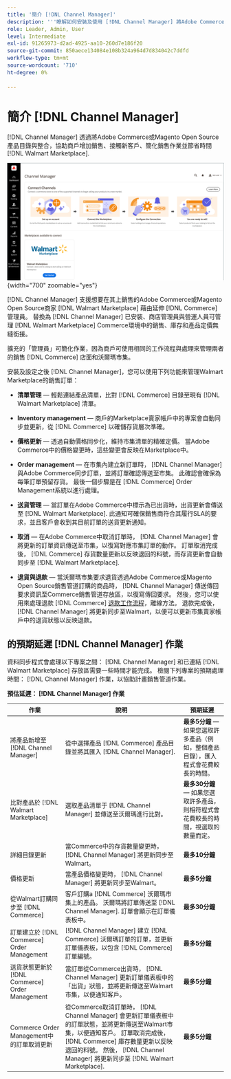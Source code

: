 ```yaml
---
title: '簡介 [!DNL Channel Manager]'
description: '''瞭解如何安裝及使用 [!DNL Channel Manager] 將Adobe Commerce和Magento Open Source商店與沃爾瑪市集整合，建立銷售管道，從商務管理員處無縫管理市集清單、定價、存貨和銷售。'
role: Leader, Admin, User
level: Intermediate
exl-id: 91265973-d2ad-4925-aa10-260d7e186f20
source-git-commit: 850aece134084e108b324a964d7d834042c7ddfd
workflow-type: tm+mt
source-wordcount: '710'
ht-degree: 0%

---
```



# 簡介 [!DNL Channel Manager]

[!DNL Channel Manager] 透過將Adobe Commerce或Magento Open Source產品目錄與整合，協助商戶增加銷售、接觸新客戶、簡化銷售作業並節省時間 [!DNL Walmart Marketplace].

![[!DNL Channel Manager] 擴充功能管理檢視](assets/channel-manager-home.png){width="700" zoomable="yes"}

[!DNL Channel Manager] 支援想要在其上銷售的Adobe Commerce或Magento Open Source商家 [!DNL Walmart Marketplace] 藉由延伸 [!DNL Commerce] 管理員。 替換為 [!DNL Channel Manager] 已安裝、商店管理員與營運人員可管理 [!DNL Walmart Marketplace] Commerce環境中的銷售、庫存和產品定價無縫銜接。

擴充的「管理員」可簡化作業，因為商戶可使用相同的工作流程與處理來管理兩者的銷售 [!DNL Commerce] 店面和沃爾瑪市集。

安裝及設定之後 [!DNL Channel Manager]，您可以使用下列功能來管理Walmart Marketplace的銷售訂單：

* **清單管理** — 輕鬆連結產品清單，比對 [!DNL Commerce] 目錄至現有 [!DNL Walmart Marketplace] 清單。

* **Inventory management** — 商戶的Marketplace賣家帳戶中的專案會自動同步並更新，從 [!DNL Commerce] 以確儲存貨層次準確。

* **價格更新** — 透過自動價格同步化，維持市集清單的精確定價。 當Adobe Commerce中的價格變更時，這些變更會反映在Marketplace中。

* **Order management** — 在市集內建立新訂單時， [!DNL Channel Manager] 與Adobe Commerce同步訂單，並將訂單確認傳送至市集。 此確認會確保為每筆訂單預留存貨。 最後一個步驟是在 [!DNL Commerce] Order Management系統以進行處理。

* **送貨管理** — 當訂單在Adobe Commerce中標示為已出貨時，出貨更新會傳送至 [!DNL Walmart Marketplace]. 此通知可確保銷售商符合其履行SLA的要求，並且客戶會收到其目前訂單的送貨更新通知。

* **取消** — 在Adobe Commerce中取消訂單時， [!DNL Channel Manager] 會將更新的訂單資訊傳送至市集，以復寫對應市集訂單的動作。 訂單取消完成後， [!DNL Commerce] 存貨數量更新以反映退回的料號，而存貨更新會自動同步至 [!DNL Walmart Marketplace].

* **退貨與退款** — 當沃爾瑪市集要求退貨透過Adobe Commerce或Magento Open Source銷售管道訂購的商品時， [!DNL Channel Manager] 傳送傳回要求資訊至Commerce銷售管道存放區，以復寫傳回要求。 然後，您可以使用來處理退款 [!DNL Commerce] [退款工作流程](https://experienceleague.adobe.com/docs/commerce-admin/stores-sales/order-management/credit-memos/credit-memos.html#refund-workflow)，離線方法。 退款完成後， [!DNL Channel Manager] 將更新同步至Walmart，以便可以更新市集賣家帳戶中的退貨狀態以反映退款。

## 的預期延遲 [!DNL Channel Manager] 作業

資料同步程式會處理以下專案之間： [!DNL Channel Manager] 和已連結 [!DNL Walmart Marketplace] 存放區需要一些時間才能完成。 檢閱下列專案的預期處理時間： [!DNL Channel Manager] 作業，以協助計畫銷售管道作業。

**預估延遲： [!DNL Channel Manager] 作業**

| **作業** | **說明** | **預期延遲** |
|------------------------------------------------------------|--------------------------------------------------------------------------------------------------------------------------------------------------------------------------------------------------------------------------------------------------------------------------------------------------------------------------------------------------------------------------------------------------|------------------------------------------------------------------------------------------------------------------------------|
| 將產品新增至 [!DNL Channel Manager] | 從中選擇產品 [!DNL Commerce] 產品目錄並將其匯入 [!DNL Channel Manager]. | **最多5分鐘** — 如果您選取許多產品（例如，整個產品目錄），匯入程式會花費較長的時間。 |
| 比對產品於 [!DNL Walmart Marketplace] | 選取產品清單于 [!DNL Channel Manager] 並傳送至沃爾瑪進行比對。 | **最多30分鐘** — 如果您選取許多產品，則相符程式會花費較長的時間，視選取的數量而定。 |
| 詳細目錄更新 | 當Commerce中的存貨數量變更時， [!DNL Channel Manager] 將更新同步至Walmart。 | **最多10分鐘** |
| 價格更新 | 當產品價格變更時， [!DNL Channel Manager] 將更新同步至Walmart。 | **最多5分鐘** |
| 從Walmart訂購同步至 [!DNL Commerce] | 客戶訂購a [!DNL Commerce] 沃爾瑪市集上的產品。 沃爾瑪將訂單傳送至 [!DNL Channel Manager]. 訂單會顯示在訂單儀表板中。 | **最多30分鐘** |
| 訂單建立於 [!DNL Commerce] Order Management | [!DNL Channel Manager] 建立 [!DNL Commerce] 沃爾瑪訂單的訂單，並更新訂單儀表板，以包含 [!DNL Commerce] 訂單編號。 | **最多5分鐘** |
| 送貨狀態更新於 [!DNL Commerce] Order Management | 當訂單從Commerce出貨時， [!DNL Channel Manager] 更新訂單儀表板中的「出貨」狀態，並將更新傳送至Walmart市集，以便通知客戶。 | **最多5分鐘** |
| Commerce Order Management中的訂單取消更新 | 從Commerce取消訂單時， [!DNL Channel Manager] 會更新訂單儀表板中的訂單狀態，並將更新傳送至Walmart市集，以便通知客戶。 訂單取消完成後， [!DNL Commerce] 庫存數量更新以反映退回的料號。 然後， [!DNL Channel Manager] 將更新同步至 [!DNL Walmart Marketplace]. | **最多5分鐘** |


